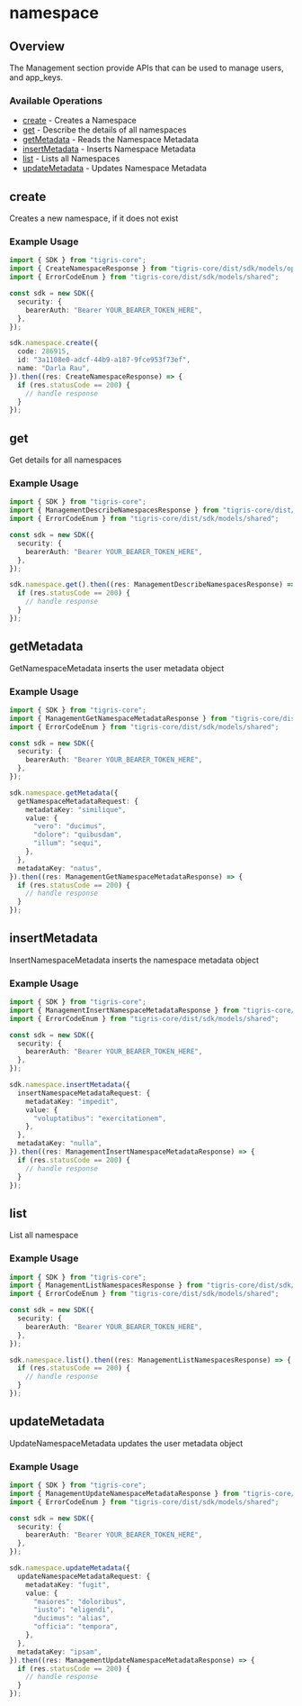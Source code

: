 # namespace

## Overview

The Management section provide APIs that can be used to manage users, and app_keys.

### Available Operations

* [create](#create) - Creates a Namespace
* [get](#get) - Describe the details of all namespaces
* [getMetadata](#getmetadata) - Reads the Namespace Metadata
* [insertMetadata](#insertmetadata) - Inserts Namespace Metadata
* [list](#list) - Lists all Namespaces
* [updateMetadata](#updatemetadata) - Updates Namespace Metadata

## create

Creates a new namespace, if it does not exist

### Example Usage

```typescript
import { SDK } from "tigris-core";
import { CreateNamespaceResponse } from "tigris-core/dist/sdk/models/operations";
import { ErrorCodeEnum } from "tigris-core/dist/sdk/models/shared";

const sdk = new SDK({
  security: {
    bearerAuth: "Bearer YOUR_BEARER_TOKEN_HERE",
  },
});

sdk.namespace.create({
  code: 286915,
  id: "3a1108e0-adcf-44b9-a187-9fce953f73ef",
  name: "Darla Rau",
}).then((res: CreateNamespaceResponse) => {
  if (res.statusCode == 200) {
    // handle response
  }
});
```

## get

Get details for all namespaces

### Example Usage

```typescript
import { SDK } from "tigris-core";
import { ManagementDescribeNamespacesResponse } from "tigris-core/dist/sdk/models/operations";
import { ErrorCodeEnum } from "tigris-core/dist/sdk/models/shared";

const sdk = new SDK({
  security: {
    bearerAuth: "Bearer YOUR_BEARER_TOKEN_HERE",
  },
});

sdk.namespace.get().then((res: ManagementDescribeNamespacesResponse) => {
  if (res.statusCode == 200) {
    // handle response
  }
});
```

## getMetadata

GetNamespaceMetadata inserts the user metadata object

### Example Usage

```typescript
import { SDK } from "tigris-core";
import { ManagementGetNamespaceMetadataResponse } from "tigris-core/dist/sdk/models/operations";
import { ErrorCodeEnum } from "tigris-core/dist/sdk/models/shared";

const sdk = new SDK({
  security: {
    bearerAuth: "Bearer YOUR_BEARER_TOKEN_HERE",
  },
});

sdk.namespace.getMetadata({
  getNamespaceMetadataRequest: {
    metadataKey: "similique",
    value: {
      "vero": "ducimus",
      "dolore": "quibusdam",
      "illum": "sequi",
    },
  },
  metadataKey: "natus",
}).then((res: ManagementGetNamespaceMetadataResponse) => {
  if (res.statusCode == 200) {
    // handle response
  }
});
```

## insertMetadata

InsertNamespaceMetadata inserts the namespace metadata object

### Example Usage

```typescript
import { SDK } from "tigris-core";
import { ManagementInsertNamespaceMetadataResponse } from "tigris-core/dist/sdk/models/operations";
import { ErrorCodeEnum } from "tigris-core/dist/sdk/models/shared";

const sdk = new SDK({
  security: {
    bearerAuth: "Bearer YOUR_BEARER_TOKEN_HERE",
  },
});

sdk.namespace.insertMetadata({
  insertNamespaceMetadataRequest: {
    metadataKey: "impedit",
    value: {
      "voluptatibus": "exercitationem",
    },
  },
  metadataKey: "nulla",
}).then((res: ManagementInsertNamespaceMetadataResponse) => {
  if (res.statusCode == 200) {
    // handle response
  }
});
```

## list

List all namespace

### Example Usage

```typescript
import { SDK } from "tigris-core";
import { ManagementListNamespacesResponse } from "tigris-core/dist/sdk/models/operations";
import { ErrorCodeEnum } from "tigris-core/dist/sdk/models/shared";

const sdk = new SDK({
  security: {
    bearerAuth: "Bearer YOUR_BEARER_TOKEN_HERE",
  },
});

sdk.namespace.list().then((res: ManagementListNamespacesResponse) => {
  if (res.statusCode == 200) {
    // handle response
  }
});
```

## updateMetadata

UpdateNamespaceMetadata updates the user metadata object

### Example Usage

```typescript
import { SDK } from "tigris-core";
import { ManagementUpdateNamespaceMetadataResponse } from "tigris-core/dist/sdk/models/operations";
import { ErrorCodeEnum } from "tigris-core/dist/sdk/models/shared";

const sdk = new SDK({
  security: {
    bearerAuth: "Bearer YOUR_BEARER_TOKEN_HERE",
  },
});

sdk.namespace.updateMetadata({
  updateNamespaceMetadataRequest: {
    metadataKey: "fugit",
    value: {
      "maiores": "doloribus",
      "iusto": "eligendi",
      "ducimus": "alias",
      "officia": "tempora",
    },
  },
  metadataKey: "ipsam",
}).then((res: ManagementUpdateNamespaceMetadataResponse) => {
  if (res.statusCode == 200) {
    // handle response
  }
});
```
